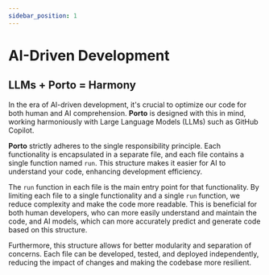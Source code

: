 ```yaml
---
sidebar_position: 1
---
```


# AI-Driven Development

## LLMs + Porto = Harmony

In the era of AI-driven development, it's crucial to optimize our code for both human and AI comprehension. **Porto** is designed with this in mind, working harmoniously with Large Language Models (LLMs) such as GitHub Copilot.

**Porto** strictly adheres to the single responsibility principle. Each functionality is encapsulated in a separate file, and each file contains a single function named `run`. This structure makes it easier for AI to understand your code, enhancing development efficiency.

The `run` function in each file is the main entry point for that functionality. By limiting each file to a single functionality and a single `run` function, we reduce complexity and make the code more readable. This is beneficial for both human developers, who can more easily understand and maintain the code, and AI models, which can more accurately predict and generate code based on this structure.

Furthermore, this structure allows for better modularity and separation of concerns. Each file can be developed, tested, and deployed independently, reducing the impact of changes and making the codebase more resilient.

